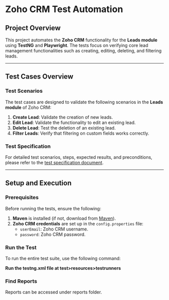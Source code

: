 # Zoho CRM Test Automation

## Project Overview
This project automates the **Zoho CRM** functionality for the **Leads module** using **TestNG** and **Playwright**. The tests focus on verifying core lead management functionalities such as creating, editing, deleting, and filtering leads.

---

## **Test Cases Overview**

### **Test Scenarios**
The test cases are designed to validate the following scenarios in the **Leads module** of Zoho CRM:

1. **Create Lead**: Validate the creation of new leads.
2. **Edit Lead**: Validate the functionality to edit an existing lead.
3. **Delete Lead**: Test the deletion of an existing lead.
4. **Filter Leads**: Verify that filtering on custom fields works correctly.

### **Test Specification**
For detailed test scenarios, steps, expected results, and preconditions, please refer to the [test specification document](./test_specification.md).

---

## **Setup and Execution**

### **Prerequisites**
Before running the tests, ensure the following:

1. **Maven** is installed (if not, download from [Maven](https://maven.apache.org/download.cgi)).
2. **Zoho CRM credentials** are set up in the `config.properties` file:
    - `userEmail`: Zoho CRM username.
    - `password`: Zoho CRM password.

### **Run the Test**
To run the entire test suite, use the following command:

**Run the testng.xml file at test>resources>testrunners**

### **Find Reports**
Reports can be accessed under reports folder.